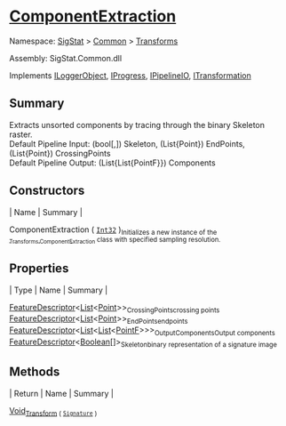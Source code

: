 # [ComponentExtraction](./ComponentExtraction.md)

Namespace: [SigStat]() > [Common](./../README.md) > [Transforms](./README.md)

Assembly: SigStat.Common.dll

Implements [ILoggerObject](./../ILoggerObject.md), [IProgress](./../Helpers/IProgress.md), [IPipelineIO](./../Pipeline/IPipelineIO.md), [ITransformation](./../ITransformation.md)

## Summary
Extracts unsorted components by tracing through the binary Skeleton raster.  <br>Default Pipeline Input: (bool[,]) Skeleton, (List{Point}) EndPoints, (List{Point}) CrossingPoints<br>Default Pipeline Output: (List{List{PointF}}) Components

## Constructors

| Name | Summary | 

ComponentExtraction ( [`Int32`](https://docs.microsoft.com/en-us/dotnet/api/System.Int32) )<sub>Initializes a new instance of the [<sub>Transforms.ComponentExtraction</sub>](https://github.com/hargitomi97/sigstat/blob/master/docs/md/SigStat/Common/Transforms/ComponentExtraction.md) class with specified sampling resolution.</sub>


## Properties

| Type | Name | Summary | 

[FeatureDescriptor](./../FeatureDescriptor-1.md)\<[List](https://docs.microsoft.com/en-us/dotnet/api/System.Collections.Generic.List-1)\<[Point](https://docs.microsoft.com/en-us/dotnet/api/System.Drawing.Point)>><sub>CrossingPoints</sub><sub>crossing points</sub>
[FeatureDescriptor](./../FeatureDescriptor-1.md)\<[List](https://docs.microsoft.com/en-us/dotnet/api/System.Collections.Generic.List-1)\<[Point](https://docs.microsoft.com/en-us/dotnet/api/System.Drawing.Point)>><sub>EndPoints</sub><sub>endpoints</sub>
[FeatureDescriptor](./../FeatureDescriptor-1.md)\<[List](https://docs.microsoft.com/en-us/dotnet/api/System.Collections.Generic.List-1)\<[List](https://docs.microsoft.com/en-us/dotnet/api/System.Collections.Generic.List-1)\<[PointF](https://docs.microsoft.com/en-us/dotnet/api/System.Drawing.PointF)>>><sub>OutputComponents</sub><sub>Output components</sub>
[FeatureDescriptor](./../FeatureDescriptor-1.md)\<[Boolean](https://docs.microsoft.com/en-us/dotnet/api/System.Boolean)[]><sub>Skeleton</sub><sub>binary representation of a signature image</sub>


## Methods

| Return | Name | Summary | 

[Void](https://docs.microsoft.com/en-us/dotnet/api/System.Void)<sub>[Transform](./Methods/ComponentExtraction-100663565.md) ( [`Signature`](./../Signature.md) )</sub><sub></sub>


